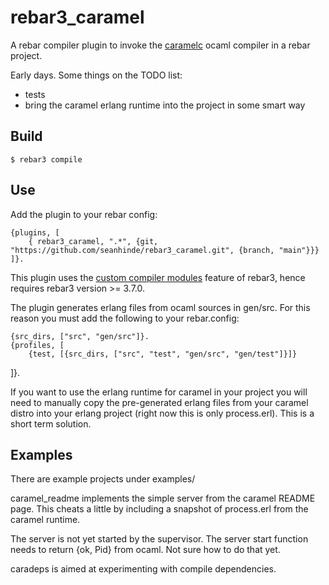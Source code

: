 rebar3_caramel
=====

A rebar compiler plugin to invoke the [caramelc](https://github.com/AbstractMachinesLab/caramel) ocaml compiler in a rebar project.

Early days. Some things on the TODO list:

- tests
- bring the caramel erlang runtime into the project in some smart way

Build
-----

    $ rebar3 compile

Use
---

Add the plugin to your rebar config:

    {plugins, [
        { rebar3_caramel, ".*", {git, "https://github.com/seanhinde/rebar3_caramel.git", {branch, "main"}}}
    ]}.

This plugin uses the [custom compiler modules](http://rebar3.org/docs/extending/custom_compiler_modules/) feature of rebar3, hence requires rebar3 version >= 3.7.0.

The plugin generates erlang files from ocaml sources in gen/src. For this reason you must add the following to your rebar.config:

    {src_dirs, ["src", "gen/src"]}.
    {profiles, [
        {test, [{src_dirs, ["src", "test", "gen/src", "gen/test"]}]}
]}.

If you want to use the erlang runtime for caramel in your project you will need to manually copy the pre-generated erlang files from your caramel distro into your erlang project (right now this is only process.erl). This is a short term solution.

Examples
----

There are example projects under examples/

caramel_readme implements the simple server from the caramel README page. This cheats a little by including a snapshot of process.erl from the caramel runtime. 

The server is not yet started by the supervisor. The server start function needs to return {ok, Pid} from ocaml. Not sure how to do that yet.

caradeps is aimed at experimenting with compile dependencies.